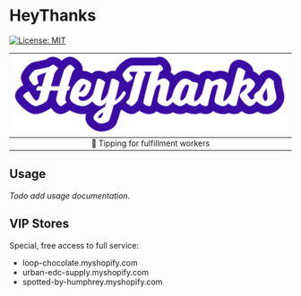 # HeyThanks

[![License: MIT](https://img.shields.io/badge/License-MIT-green.svg)](LICENSE.md)

| ![[HeyThanks logo](public/images/HeyThanks.svg)](public/images/HeyThanks.svg) | 
|:--:| 
| 💜 Tipping for fulfillment workers |

## Usage

*Todo add usage documentation.*

## VIP Stores

Special, free access to full service:
- loop-chocolate.myshopify.com
- urban-edc-supply.myshopify.com
- spotted-by-humphrey.myshopify.com
